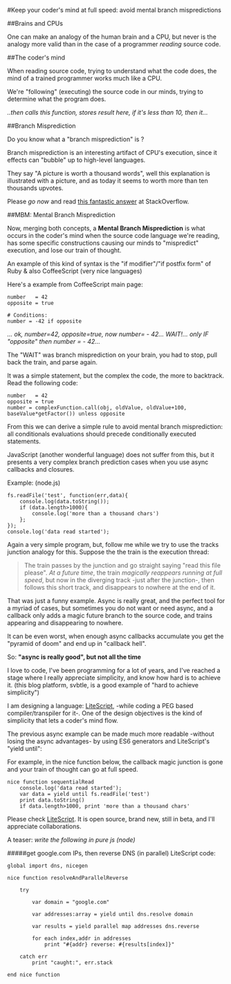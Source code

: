 #Keep your coder's mind at full speed: avoid mental branch mispredictions

##Brains and CPUs

One can make an analogy of the human brain and a CPU, but
never is the analogy more valid than in the case of a programmer
*reading* source code.

##The coder's mind

When reading source code, trying to understand what the code does,
the mind of a trained programmer works much like a CPU.

We're "following" (executing) the source code in our minds, 
trying to determine what the program does.

*..then calls this function, stores result here, if it's less than 10, then it...*

##Branch Misprediction

Do you know what a "branch misprediction" is ?

Branch misprediction is an interesting artifact of CPU's execution, 
since it effects can "bubble" up to high-level languages.

They say "A picture is worth a thousand words", well this explanation is  illustrated with a picture, and as today it seems to worth more than ten thousands upvotes. 

Please *go now* and read [this fantastic answer](http://stackoverflow.com/questions/11227809/why-is-processing-a-sorted-array-faster-than-an-unsorted-array/11227902#11227902) 
at StackOverflow. 


##MBM: Mental Branch Misprediction

Now, merging both concepts, a **Mental Branch Misprediction**
is what occurs in the coder's mind when the source code language we're reading, has some specific constructions causing our minds to "mispredict" execution,  and lose our train of thought.

An example of this kind of syntax is the "if modifier"/"if postfix form" 
of Ruby & also CoffeeScript (very nice languages)

Here's a example from CoffeeScript main page:

    number   = 42
    opposite = true

    # Conditions:
    number = -42 if opposite

*... ok, number=42, opposite=true, now number= - 42... WAIT!...  only IF "opposite" then number = - 42...*

The "WAIT" was branch misprediction on your brain, you had to stop, pull back the train, and parse again.

It was a simple statement, but the complex the code, the more to backtrack. Read the following code:

    number   = 42
    opposite = true
    number = complexFunction.call(obj, oldValue, oldValue+100, baseValue*getFactor()) unless opposite

From this we can derive a simple rule to avoid mental branch misprediction: all conditionals evaluations should precede conditionally executed statements.

JavaScript (another wonderful language) does not suffer from this, 
but it presents a very complex branch prediction cases when you use async callbacks and closures.

Example: (node.js)

    fs.readFile('test', function(err,data){
        console.log(data.toString());
        if (data.length>1000){ 
            console.log('more than a thousand chars')
        };
    });
    console.log('data read started');

Again a very simple program, but, follow me while we try to use the tracks junction analogy for this. Suppose the the train is the execution thread:

>The train passes by the junction and go straight saying "read this file please". *At a future time*, the train *magically reappears running at full speed*, but now in the diverging track -just after the junction-, then follows this short track, and disappears to nowhere at the end of it.

That was just a funny example. Async is really great, and the perfect tool for a myriad of cases, but sometimes you do not want or need async, and a callback only adds a magic future branch to the source code, and trains appearing and disappearing to nowhere. 

It can be even worst, when enough async callbacks accumulate you get 
the "pyramid of doom" and end up in "callback hell".

So: **"async is really good", but not all the time**

I love to code, I've been programming for a lot of years, and I've reached a stage where I really appreciate simplicity, and know how hard is to achieve it. (this blog platform, svbtle, is a good example of "hard to achieve simplicity")

I am designing a language: [LiteScript](https://github.com/luciotato/LiteScript), -while coding a PEG based compiler/transpiler for it-. One of the design objectives is the kind of simplicity that lets a coder's mind flow.

The previous async example can be made much more readable
-without losing the async advantages- by using ES6 generators and LiteScript's "yield until":

For example, in the nice function below, the callback magic junction is gone and your train of thought can go at full speed.

    nice function sequentialRead
        console.log('data read started');
        var data = yield until fs.readFile('test')
        print data.toString()
        if data.length>1000, print 'more than a thousand chars'

Please check [LiteScript](https://github.com/luciotato/LiteScript). It is open source, brand new, still in beta, and I'll appreciate collaborations.

A teaser: *write the following in pure js (node)*

#####get google.com IPs, then reverse DNS (in parallel)
LiteScript code:

    global import dns, nicegen

    nice function resolveAndParallelReverse

        try

            var domain = "google.com"

            var addresses:array = yield until dns.resolve domain

            var results = yield parallel map addresses dns.reverse 

            for each index,addr in addresses
                print "#{addr} reverse: #{results[index]}"

        catch err
            print "caught:", err.stack

    end nice function
